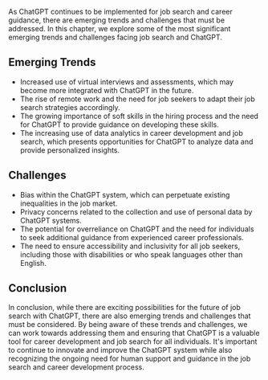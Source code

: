 
As ChatGPT continues to be implemented for job search and career guidance, there are emerging trends and challenges that must be addressed. In this chapter, we explore some of the most significant emerging trends and challenges facing job search and ChatGPT.

Emerging Trends
---------------

* Increased use of virtual interviews and assessments, which may become more integrated with ChatGPT in the future.
* The rise of remote work and the need for job seekers to adapt their job search strategies accordingly.
* The growing importance of soft skills in the hiring process and the need for ChatGPT to provide guidance on developing these skills.
* The increasing use of data analytics in career development and job search, which presents opportunities for ChatGPT to analyze data and provide personalized insights.

Challenges
----------

* Bias within the ChatGPT system, which can perpetuate existing inequalities in the job market.
* Privacy concerns related to the collection and use of personal data by ChatGPT systems.
* The potential for overreliance on ChatGPT and the need for individuals to seek additional guidance from experienced career professionals.
* The need to ensure accessibility and inclusivity for all job seekers, including those with disabilities or who speak languages other than English.

Conclusion
----------

In conclusion, while there are exciting possibilities for the future of job search with ChatGPT, there are also emerging trends and challenges that must be considered. By being aware of these trends and challenges, we can work towards addressing them and ensuring that ChatGPT is a valuable tool for career development and job search for all individuals. It's important to continue to innovate and improve the ChatGPT system while also recognizing the ongoing need for human support and guidance in the job search and career development process.

